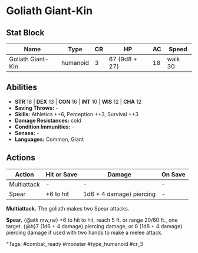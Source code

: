 # Goliath Giant-Kin

## Stat Block

| Name | Type | CR | HP | AC | Speed |
|------|------|----|----|----|-------|
| Goliath Giant-Kin | humanoid | 3 | 67 (9d8 + 27) | 18 | walk 30 |

## Abilities

- **STR** 18 | **DEX** 13 | **CON** 16 | **INT** 10 | **WIS** 12 | **CHA** 12
- **Saving Throws:** -  
- **Skills:** Athletics ++6, Perception ++3, Survival ++3  
- **Damage Resistances:** cold  
- **Condition Immunities:** -  
- **Senses:** -  
- **Languages:** Common, Giant


## Actions

| Action | Hit or Save | Damage | On Save |
|--------|--------------|--------|----------|
| Multiattack | - | - | - |
| Spear | +6 to hit | 1d6 + 4 damage) piercing | - |

**Multiattack.** The goliath makes two Spear attacks.

**Spear.** {@atk mw,rw} +6 to hit to hit, reach 5 ft. or range 20/60 ft., one target. {@h}7 (1d6 + 4 damage) piercing damage, or 8 (1d8 + 4 damage) piercing damage if used with two hands to make a melee attack.


^Tags: #combat_ready #monster #type_humanoid #cr_3